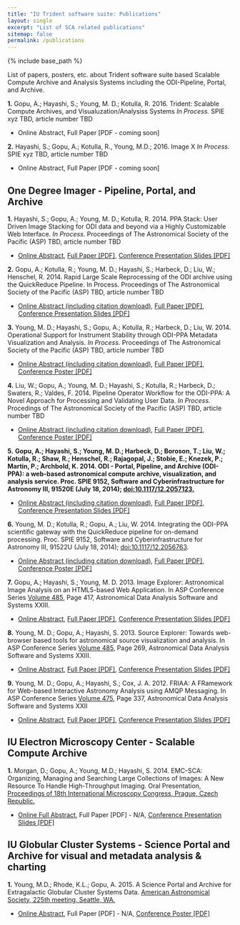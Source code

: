 ```yaml
---
title: "IU Trident software suite: Publications"
layout: single
excerpt: "List of SCA related publications"
sitemap: false
permalink: /publications
---
```


{% include base_path %}

List of papers, posters, etc. about Trident software suite based Scalable Compute Archive and Analysis Systems including the ODI-Pipeline, Portal, and Archive.

**1.** Gopu, A.; Hayashi, S.; Young, M. D.; Kotulla, R. 2016. Trident: Scalable Compute Archives, and Visualuzation/Analysiss Systems <em>In Process.</em> SPIE xyz TBD, article number TBD
 - Online Abstract, Full Paper [PDF - coming soon]

**2.** Hayashi, S.; Gopu, A.; Kotulla, R., Young, M.D.; 2016. Image X <em>In Process.</em> SPIE xyz TBD, article number TBD
 - Online Abstract, Full Paper [PDF - coming soon]

## One Degree Imager - Pipeline, Portal, and Archive

**1.** Hayashi, S.; Gopu, A.; Young, M. D.; Kotulla, R. 2014. PPA Stack: User Driven Image Stacking for ODI data and beyond via a Highly Customizable Web Interface. <em>In Process.</em> Proceedings of The Astronomical Society of the Pacific (ASP) TBD, article number TBD

 - <a href="http://adass2014.org/seeabstract_en.php?id=46" target="_new">Online Abstract</a>, <a href="https://iu.app.box.com/ADASS2014-StackingPaper" target="_new">Full Paper [PDF]</a>, <a href="https://iu.app.box.com/ADASS2014-StackingTalk" target="_new">Conference Presentation Slides [PDF]</a>

**2.** Gopu, A.; Kotulla, R.; Young, M. D.; Hayashi, S.; Harbeck, D.; Liu, W.; Henschel, R. 2014. Rapid Large Scale Reprocessing of the ODI archive using the QuickReduce Pipeline. In Process. Proceedings of The Astronomical Society of the Pacific (ASP) TBD, article number TBD

 - <a href="http://adass2014.org/seeabstract_en.php?id=44" target="_new">Online Abstract (including citation download)</a>, <a href="https://iu.app.box.com/ADASS2014-QRPaper" target="_new">Full Paper [PDF]</a>, <a href="https://iu.app.box.com/ADASS2014-QRTalk" target="_new">Conference Presentation Slides [PDF]</a>

**3.** Young, M. D.; Hayashi, S.; Gopu, A.; Kotulla, R.; Harbeck, D.; Liu, W. 2014. Operational Support for Instrument Stability through ODI-PPA Metadata Visualization and Analysis. <em>In Process.</em> Proceedings of The Astronomical Society of the Pacific (ASP) TBD, article number TBD

 - <a href="http://adass2014.org/seeabstract_en.php?id=41" target="_new">Online Abstract (including citation download)</a>, <a href="https://iu.app.box.com/ADASS2014-ChartsPaper" target="_new">Full Paper [PDF]</a>, <a href="https://iu.app.box.com/ADASS2014-ChartsPoster" target="_new">Conference Poster [PDF]</a>

**4.** Liu, W.; Gopu, A.; Young, M. D.; Hayashi, S.; Kotulla, R.; Harbeck, D.; Swaters, R.; Valdes, F. 2014. Pipeline Operator Workflow for the ODI-PPA: A Novel Approach for Processing and Validating User Data. <em>In Process.</em> Procedings of The Astronomical Society of the Pacific (ASP) TBD, article number TBD

 - <a href="http://adass2014.org/seeabstract_en.php?id=100" target="_new">Online Abstract (including citation download)</a>, <a href="https://iu.app.box.com/ADASS2014-OperatorPaper" target="_new">Full Paper [PDF]</a>, <a href="https://iu.app.box.com/ADASS2014-OperatorPoster" target="_new">Conference Poster [PDF]</a>

**5.** <strong>Gopu, A.; Hayashi, S.; Young, M. D.; Harbeck, D.; Boroson, T.; Liu, W.; Kotulla, R.; Shaw, R.; Henschel, R.; Rajagopal, J.; Stobie, E.; Knezek, P.; Martin, P.; Archbold, K. 2014. ODI - Portal, Pipeline, and Archive (ODI-PPA): a web-based astronomical compute archive, visualization, and analysis service. Proc. SPIE 9152, Software and Cyberinfrastructure for Astronomy III, 91520E (July 18, 2014); <a href="http://dx.doi.org/10.1117/12.2057123" target="_new">doi:10.1117/12.2057123.</a> </strong>

 - <a href="http://proceedings.spiedigitallibrary.org/proceeding.aspx?articleid=1890796" target="_new">Online Abstract (including citation download)</a>, <a href="https://iu.box.com/SPIE2014-PPAPaper" target="_new">Full Paper [PDF]</a>, <a href="https://iu.box.com/SPIE2014-PPATalk" target="_new">Conference Presentation Slides [PDF]</a>

**6.** Young, M. D.; Kotulla, R.; Gopu, A.; Liu, W. 2014. Integrating the ODI-PPA scientific gateway with the QuickReduce pipeline for on-demand processing. Proc. SPIE 9152, Software and Cyberinfrastructure for Astronomy III, 91522U (July 18, 2014); <a href="http://dx.doi.org/10.1117/12.2056763" target="_new">doi:10.1117/12.2056763</a>.

 - <a href="http://proceedings.spiedigitallibrary.org/proceeding.aspx?articleid=1890874" target="_new">Online Abstract (including citation download)</a>, <a href="https://iu.box.com/SPIE2014-QRPaper" target="_new">Full Paper [PDF]</a>, <a href="https://iu.box.com/SPIE2014-QRPoster" target="_new">Conference Poster [PDF]</a>

**7.** Gopu, A.; Hayashi, S.; Young, M. D. 2013. Image Explorer: Astronomical Image Analysis on an HTML5-based Web Application. In ASP Conference Series <a href="http://www.aspbooks.org/a/volumes/table_of_contents/?book_id=553" target="_new">Volume 485</a>, Page 417, Astronomical Data Analysis Software and Systems XXIII.

 - <a href="http://www.aspbooks.org/a/volumes/article_details/?paper_id=36264" target="_new">Online Abstract</a>, <a href="https://iu.box.com/ADASS2013-ImgExpPaper" target="_new">Full Paper [PDF]</a>, <a href="https://iu.box.com/ADASS2013-ImgSrcExpTalk" target="_new">Conference Presentation Slides [PDF]</a>

**8.** Young, M. D.; Gopu, A.; Hayashi, S. 2013. Source Explorer: Towards web-browser based tools for astronomical source visualization and analysis. In ASP Conference Series <a href="http://www.aspbooks.org/a/volumes/table_of_contents/?book_id=553" target="_new">Volume 485</a>, Page 269, Astronomical Data Analysis Software and Systems XXIII.

 - <a href="http://www.aspbooks.org/a/volumes/article_details/?paper_id=36229" target="_new">Online Abstract</a>, <a href="https://iu.box.com/ADASS2013-SrcExpPaper" target="_new">Full Paper [PDF]</a>, <a href="https://iu.box.com/ADASS2013-ImgSrcExpTalk" target="_new">Conference Presentation Slides [PDF]</a>

**9.** Young, M. D.; Gopu, A.; Hayashi, S.; Cox, J. A. 2012. FRIAA: A FRamework for Web-based Interactive Astronomy Analysis using AMQP Messaging. In ASP Conference Series <a href="http://www.aspbooks.org/a/volumes/table_of_contents/475" target="_new">Volume 475</a>, Page 337, Astronomical Data Analysis Software and Systems XXII

 - <a href="http://www.aspbooks.org/a/volumes/article_details/?paper_id=35634" target="_new">Online Abstract</a>, <a href="https://iu.box.com/ADASS2012-FRIAAPaper" target="_new">Full Paper [PDF]</a>, <a href="https://iu.box.com/ADASS2012-FRIAATalk" target="_new">Conference Presentation Slides [PDF]</a>


## IU Electron Microscopy Center - Scalable Compute Archive

**1.** Morgan, D.; Gopu, A.; Young, M.D.; Hayashi, S. 2014. EMC-SCA: Organizing, Managing and Searching Large Collections of Images:  A New Resource To Handle High-Throughput Imaging. Oral Presentation, <a href="http://www.microscopy.cz/proceedings.html" target="_new">Proceedings of 18th International Microscopy Congress, Prague, Czech Republic.</a>

 - <a href="http://www.microscopy.cz/html/3387.html" target="_new">Online Full Abstract</a>, Full Paper [PDF] - N/A, <a href="https://iu.app.box.com/IMC2014-EMC-SCATalk" target="_new">Conference Presentation Slides [PDF]</a>

## IU Globular Cluster Systems - Science Portal and Archive for visual and metadata analysis &amp; charting

**1.** Young, M.D.; Rhode, K.L.; Gopu, A. 2015. A Science Portal and Archive for Extragalactic Globular Cluster Systems Data. <a href="http://aas.org/meetings/aas225/science_program" target="_new">American Astronomical Society, 225th meeting, Seattle, WA.</a>

 - <a href="http://adsabs.harvard.edu/abs/2015AAS...22524723Y" target="_new">Online Abstract</a>, Full Paper [PDF] - N/A, <a href="https://iu.app.box.com/youngmd-2015AASPoster-v3" target="_new">Conference Poster [PDF]</a>
